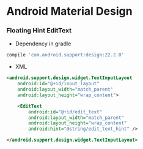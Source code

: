 # Android Material Design

### Floating Hint EditText

- Dependency in gradle

```gradle
compile 'com.android.support:design:22.2.0'
```

- XML

```xml
<android.support.design.widget.TextInputLayout
    android:id="@+id/input_layout"
    android:layout_width="match_parent"
    android:layout_height="wrap_content">

    <EditText
        android:id="@+id/edit_text"
        android:layout_width="match_parent"
        android:layout_height="wrap_content"
        android:hint="@string/edit_text_hint" />

</android.support.design.widget.TextInputLayout>
```
